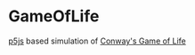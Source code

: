 # GameOfLife
[p5js](https://p5js.org) based simulation of [Conway's Game of Life](https://en.wikipedia.org/wiki/Conway%27s_Game_of_Life)
